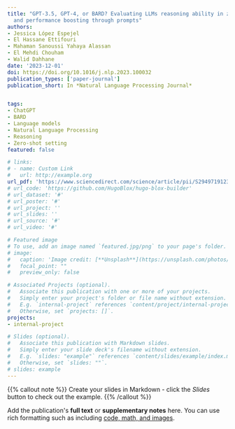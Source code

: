 ```yaml
---
title: "GPT-3.5, GPT-4, or BARD? Evaluating LLMs reasoning ability in zero-shot setting
  and performance boosting through prompts"
authors:
- Jessica López Espejel
- El Hassane Ettifouri
- Mahaman Sanoussi Yahaya Alassan
- El Mehdi Chouham
- Walid Dahhane
date: '2023-12-01'
doi: https://doi.org/10.1016/j.nlp.2023.100032
publication_types: ['paper-journal']
publication_short: In *Natural Language Processing Journal*


tags:
- ChatGPT
- BARD
- Language models
- Natural Language Processing
- Reasoning
- Zero-shot setting
featured: false

# links:
# - name: Custom Link
#   url: http://example.org
url_pdf: 'https://www.sciencedirect.com/science/article/pii/S2949719123000298'
# url_code: 'https://github.com/HugoBlox/hugo-blox-builder'
# url_dataset: '#'
# url_poster: '#'
# url_project: ''
# url_slides: ''
# url_source: '#'
# url_video: '#'

# Featured image
# To use, add an image named `featured.jpg/png` to your page's folder. 
# image:
#   caption: 'Image credit: [**Unsplash**](https://unsplash.com/photos/s9CC2SKySJM)'
#   focal_point: ""
#   preview_only: false

# Associated Projects (optional).
#   Associate this publication with one or more of your projects.
#   Simply enter your project's folder or file name without extension.
#   E.g. `internal-project` references `content/project/internal-project/index.md`.
#   Otherwise, set `projects: []`.
projects:
- internal-project

# Slides (optional).
#   Associate this publication with Markdown slides.
#   Simply enter your slide deck's filename without extension.
#   E.g. `slides: "example"` references `content/slides/example/index.md`.
#   Otherwise, set `slides: ""`.
# slides: example
---
```


{{% callout note %}}
Create your slides in Markdown - click the *Slides* button to check out the example.
{{% /callout %}}

Add the publication's **full text** or **supplementary notes** here. You can use rich formatting such as including [code, math, and images](https://docs.hugoblox.com/content/writing-markdown-latex/).
